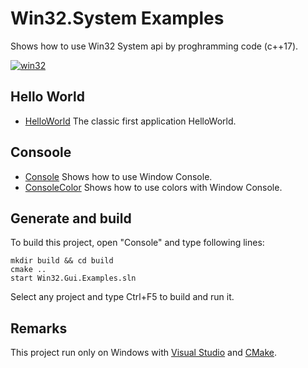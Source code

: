 
# Win32.System Examples

Shows how to use Win32 System api by proghramming code (c++17).

[![win32](../docs/Pictures/win32_header.png)](https://gammasoft71.wixsite.com/gammasoft/win32)

## Hello World

* [HelloWorld](HelloWorld/README.md) The classic first application HelloWorld.

## Consoole

* [Console](Console/README.md) Shows how to use Window Console.
* [ConsoleColor](ConsoleColor/README.md) Shows how to use colors with Window Console.

## Generate and build

To build this project, open "Console" and type following lines:

``` shell
mkdir build && cd build
cmake .. 
start Win32.Gui.Examples.sln
```

Select any project and type Ctrl+F5 to build and run it.

## Remarks

This project run only on Windows with [Visual Studio](https://www.visualstudio.com) and [CMake](https://cmake.org).
